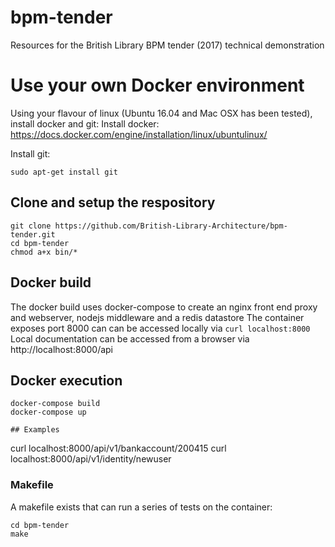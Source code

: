 # bpm-tender
Resources for the British Library BPM tender (2017) technical demonstration

# Use your own Docker environment
Using your flavour of linux (Ubuntu 16.04 and Mac OSX has been tested), install docker and git:
Install docker: https://docs.docker.com/engine/installation/linux/ubuntulinux/

Install git:
``` 
sudo apt-get install git
```

## Clone and setup the respository
```
git clone https://github.com/British-Library-Architecture/bpm-tender.git
cd bpm-tender
chmod a+x bin/*
```  
## Docker build
The docker build uses docker-compose to create an nginx front end proxy and webserver, nodejs middleware and a redis datastore
The container exposes port 8000 can can be accessed locally via `curl localhost:8000`
Local documentation can be accessed from a browser via http://localhost:8000/api

## Docker execution
```
docker-compose build
docker-compose up

## Examples
```
curl localhost:8000/api/v1/bankaccount/200415
curl localhost:8000/api/v1/identity/newuser

### Makefile
A makefile exists that can run a series of tests on the container:
```
cd bpm-tender
make

